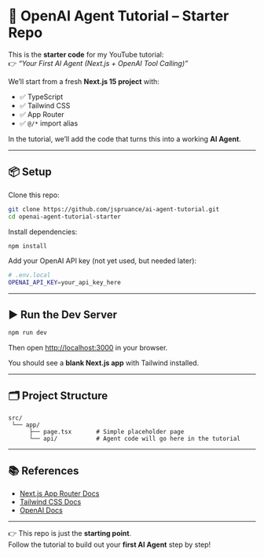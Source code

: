 # 🚀 OpenAI Agent Tutorial – Starter Repo

This is the **starter code** for my YouTube tutorial:  
👉 _“Your First AI Agent (Next.js + OpenAI Tool Calling)”_

We’ll start from a fresh **Next.js 15 project** with:

- ✅ TypeScript
- ✅ Tailwind CSS
- ✅ App Router
- ✅ `@/*` import alias

In the tutorial, we’ll add the code that turns this into a working **AI Agent**.

---

## 📦 Setup

Clone this repo:

```bash
git clone https://github.com/jspruance/ai-agent-tutorial.git
cd openai-agent-tutorial-starter
```

Install dependencies:

```bash
npm install
```

Add your OpenAI API key (not yet used, but needed later):

```bash
# .env.local
OPENAI_API_KEY=your_api_key_here
```

---

## ▶️ Run the Dev Server

```bash
npm run dev
```

Then open [http://localhost:3000](http://localhost:3000) in your browser.

You should see a **blank Next.js app** with Tailwind installed.

---

## 🗂️ Project Structure

```
src/
 └── app/
      ├── page.tsx       # Simple placeholder page
      └── api/           # Agent code will go here in the tutorial
```

---

## 📚 References

- [Next.js App Router Docs](https://nextjs.org/docs/app)
- [Tailwind CSS Docs](https://tailwindcss.com/docs/guides/nextjs)
- [OpenAI Docs](https://platform.openai.com/docs/guides/function-calling)

---

👉 This repo is just the **starting point**.  
Follow the tutorial to build out your **first AI Agent** step by step!
